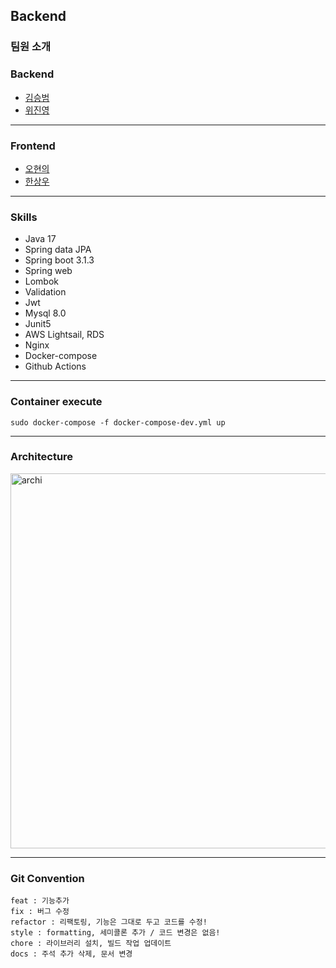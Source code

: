 ## Backend 

### 팀원 소개

### Backend
- [김승범](https://github.com/daily1313)
- [위진영](https://github.com/weejinyoung)
<hr> 

### Frontend
- [오현의](https://github.com/hyunyeee)
- [한상우](https://github.com/han-wo)

<hr>

### Skills

- Java 17
- Spring data JPA
- Spring boot 3.1.3
- Spring web
- Lombok
- Validation
- Jwt
- Mysql 8.0
- Junit5
- AWS Lightsail, RDS
- Nginx 
- Docker-compose
- Github Actions

<hr>

### Container execute
``sudo docker-compose -f docker-compose-dev.yml up``

<hr>

### Architecture

<img width="600" alt="archi" src="https://github.com/daily1313/concurrency/assets/88074556/1f753c89-645b-4ff5-8b4f-6a4936bab0a4">

<hr>

### Git Convention

```text
feat : 기능추가
fix : 버그 수정
refactor : 리팩토링, 기능은 그대로 두고 코드를 수정!
style : formatting, 세미콜론 추가 / 코드 변경은 없음!
chore : 라이브러리 설치, 빌드 작업 업데이트
docs : 주석 추가 삭제, 문서 변경
```
